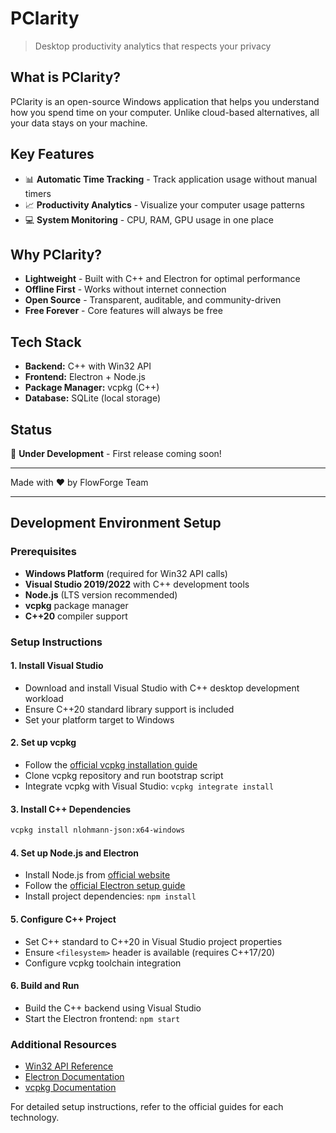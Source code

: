 # PClarity  
> Desktop productivity analytics that respects your privacy  

## What is PClarity?  

PClarity is an open-source Windows application that helps you understand how you spend time on your computer. Unlike cloud-based alternatives, all your data stays on your machine.  

## Key Features  

- 📊 **Automatic Time Tracking** - Track application usage without manual timers 
- 📈 **Productivity Analytics** - Visualize your computer usage patterns 
- 💻 **System Monitoring** - CPU, RAM, GPU usage in one place  

## Why PClarity?  

- **Lightweight** - Built with C++ and Electron for optimal performance
- **Offline First** - Works without internet connection 
- **Open Source** - Transparent, auditable, and community-driven 
- **Free Forever** - Core features will always be free  

## Tech Stack  

- **Backend:** C++ with Win32 API
- **Frontend:** Electron + Node.js
- **Package Manager:** vcpkg (C++)
- **Database:** SQLite (local storage)

## Status  

🚧 **Under Development** - First release coming soon!  

---  

Made with ❤️ by FlowForge Team  

---  

## Development Environment Setup

### Prerequisites

- **Windows Platform** (required for Win32 API calls)
- **Visual Studio 2019/2022** with C++ development tools
- **Node.js** (LTS version recommended)
- **vcpkg** package manager
- **C++20** compiler support

### Setup Instructions

#### 1. Install Visual Studio
- Download and install Visual Studio with C++ desktop development workload
- Ensure C++20 standard library support is included
- Set your platform target to Windows

#### 2. Set up vcpkg
- Follow the [official vcpkg installation guide](https://vcpkg.io/en/getting-started.html)
- Clone vcpkg repository and run bootstrap script
- Integrate vcpkg with Visual Studio: `vcpkg integrate install`

#### 3. Install C++ Dependencies
```bash
vcpkg install nlohmann-json:x64-windows
```

#### 4. Set up Node.js and Electron
- Install Node.js from [official website](https://nodejs.org/)
- Follow the [official Electron setup guide](https://www.electronjs.org/docs/latest/tutorial/quick-start)
- Install project dependencies: `npm install`

#### 5. Configure C++ Project
- Set C++ standard to C++20 in Visual Studio project properties
- Ensure `<filesystem>` header is available (requires C++17/20)
- Configure vcpkg toolchain integration

#### 6. Build and Run
- Build the C++ backend using Visual Studio
- Start the Electron frontend: `npm start`

### Additional Resources
- [Win32 API Reference](https://docs.microsoft.com/en-us/windows/win32/)
- [Electron Documentation](https://www.electronjs.org/docs/)
- [vcpkg Documentation](https://vcpkg.io/en/docs/)

For detailed setup instructions, refer to the official guides for each technology.